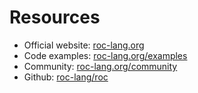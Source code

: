 # Resources

- Official website: [roc-lang.org](https://www.roc-lang.org/)
- Code examples: [roc-lang.org/examples](https://www.roc-lang.org/examples)
- Community: [roc-lang.org/community](https://www.roc-lang.org/community)
- Github: [roc-lang/roc](https://github.com/roc-lang/roc/)
